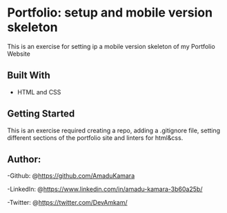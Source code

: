 # Portfolio: setup and mobile version skeleton

This is an exercise for setting ip a mobile version skeleton of my Portfolio Website

## Built With

- HTML and CSS

## Getting Started

This is an exercise required creating a repo, adding a .gitignore file, setting different sections of the portfolio site and linters for html&css.

## Author:

-Github: @<https://github.com/AmaduKamara>

-LinkedIn: @<https://www.linkedin.com/in/amadu-kamara-3b60a25b/>

-Twitter: @<https://twitter.com/DevAmkam/>
